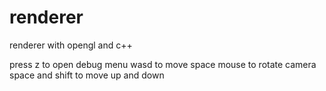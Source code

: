 # renderer
renderer with opengl and c++

press z to open debug menu
wasd to move space
mouse to rotate camera
space and shift to move up and down